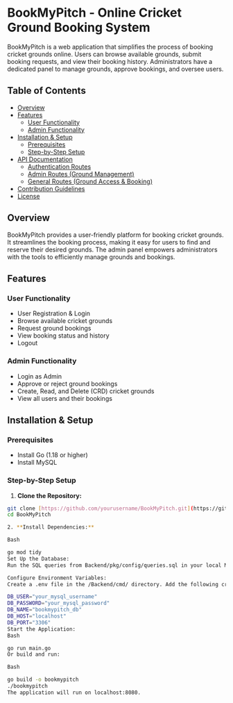 # BookMyPitch - Online Cricket Ground Booking System

BookMyPitch is a web application that simplifies the process of booking cricket grounds online.  Users can browse available grounds, submit booking requests, and view their booking history. Administrators have a dedicated panel to manage grounds, approve bookings, and oversee users.

## Table of Contents

- [Overview](#overview)
- [Features](#features)
    - [User Functionality](#user-functionality)
    - [Admin Functionality](#admin-functionality)
- [Installation & Setup](#installation--setup)
    - [Prerequisites](#prerequisites)
    - [Step-by-Step Setup](#step-by-step-setup)
- [API Documentation](#api-documentation)
    - [Authentication Routes](#authentication-routes)
    - [Admin Routes (Ground Management)](#admin-routes-ground-management)
    - [General Routes (Ground Access & Booking)](#general-routes-ground-access--booking)
- [Contribution Guidelines](#contribution-guidelines)
- [License](#license)

## Overview

BookMyPitch provides a user-friendly platform for booking cricket grounds.  It streamlines the booking process, making it easy for users to find and reserve their desired grounds. The admin panel empowers administrators with the tools to efficiently manage grounds and bookings.

## Features

### User Functionality

- User Registration & Login
- Browse available cricket grounds
- Request ground bookings
- View booking status and history
- Logout

### Admin Functionality

- Login as Admin
- Approve or reject ground bookings
- Create, Read, and Delete (CRD) cricket grounds
- View all users and their bookings

## Installation & Setup

### Prerequisites

- Install Go (1.18 or higher)
- Install MySQL

### Step-by-Step Setup

1. **Clone the Repository:**

```bash
git clone [https://github.com/yourusername/BookMyPitch.git](https://github.com/yourusername/BookMyPitch.git)  # Replace with your actual repository URL
cd BookMyPitch

2. **Install Dependencies:**

Bash

go mod tidy
Set Up the Database:
Run the SQL queries from Backend/pkg/config/queries.sql in your local MySQL database.  Create a database named bookmypitch_db (or adjust the DB_NAME in the .env file accordingly).

Configure Environment Variables:
Create a .env file in the /Backend/cmd/ directory. Add the following credentials, replacing the placeholders with your actual MySQL credentials:

DB_USER="your_mysql_username"
DB_PASSWORD="your_mysql_password"
DB_NAME="bookmypitch_db"
DB_HOST="localhost"
DB_PORT="3306"
Start the Application:
Bash

go run main.go
Or build and run:

Bash

go build -o bookmypitch
./bookmypitch
The application will run on localhost:8080.
